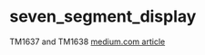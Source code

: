 # seven_segment_display
TM1637 and TM1638
[medium.com article](https://medium.com/@circuit4us/write-spin-code-for-tm1637-and-tm1638-part-iii-77ff82dbb6e1)
